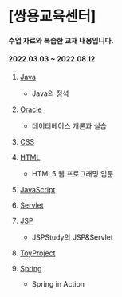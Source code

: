 [쌍용교육센터] 
=============
#### 수업 자료와 복습한 교재 내용입니다.
#### 2022.03.03 ~ 2022.08.12



[Javalink]: https://github.com/GitOfJY/class/tree/main/java/src/com/test/java
[Oraclelink]: https://github.com/GitOfJY/class/tree/main/oracle
[CSSlink]: https://github.com/GitOfJY/class/tree/main/css
[HTMLlink]: https://github.com/GitOfJY/class/tree/main/html
[JavaScriptlink]: https://github.com/GitOfJY/class/tree/main/javascript
[Servletlink]: https://github.com/GitOfJY/class/tree/main/server/ServletTest
[JSPlink]: https://github.com/GitOfJY/class/tree/main/server/JSPTest
[ToyProjectlink]: https://github.com/GitOfJY/class/tree/main/server/ToyProject
[Springlink]: https://github.com/GitOfJY/class/tree/main/spring

1. [Java][Javalink]
    + Java의 정석

2. [Oracle][Oraclelink]
    + 데이터베이스 개론과 실습

3. [CSS][CSSlink]

4. [HTML][HTMLlink]
    + HTML5 웹 프로그래밍 입문
  
5. [JavaScript][JavaScriptlink]

6. [Servlet][Servletlink]

7. [JSP][JSPlink]
    + JSPStudy의 JSP&Servlet
  
8. [ToyProject][ToyProjectlink]

9. [Spring][Springlink]
    + Spring in Action
